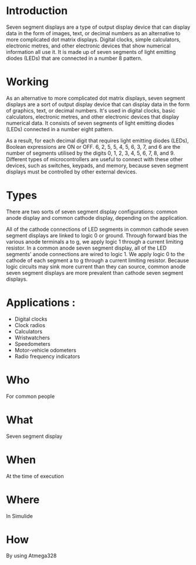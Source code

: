
# Introduction

Seven segment displays are a type of output display device that can display data in the form of images, text, or decimal numbers as an alternative to more complicated dot matrix displays. Digital clocks, simple calculators, electronic metres, and other electronic devices that show numerical information all use it. It is made up of seven segments of light emitting diodes (LEDs) that are connected in a number 8 pattern.

# Working

As an alternative to more complicated dot matrix displays, seven segment displays are a sort of output display device that can display data in the form of graphics, text, or decimal numbers. It's used in digital clocks, basic calculators, electronic metres, and other electronic devices that display numerical data. It consists of seven segments of light emitting diodes (LEDs) connected in a number eight pattern.

As a result, for each decimal digit that requires light emitting diodes (LEDs), Boolean expressions are ON or OFF. 6, 2, 5, 5, 4, 5, 6, 3, 7, and 6 are the number of segments utilised by the digits 0, 1, 2, 3, 4, 5, 6, 7, 8, and 9. Different types of microcontrollers are useful to connect with these other devices, such as switches, keypads, and memory, because seven segment displays must be controlled by other external devices.

# Types

There are two sorts of seven segment display configurations: common anode display and common cathode display, depending on the application.

All of the cathode connections of LED segments in common cathode seven segment displays are linked to logic 0 or ground. Through forward bias the various anode terminals a to g, we apply logic 1 through a current limiting resistor.
In a common anode seven segment display, all of the LED segments' anode connections are wired to logic 1. We apply logic 0 to the cathode of each segment a to g through a current limiting resistor.
Because logic circuits may sink more current than they can source, common anode seven segment displays are more prevalent than cathode seven segment displays.

# Applications :

* Digital clocks
* Clock radios
* Calculators
* Wristwatchers
* Speedometers
* Motor-vehicle odometers
* Radio frequency indicators

# Who

 For common people

# What 

Seven segment display

# When 

 At the time of execution

 # Where

 In Simulide

 # How 

 By using Atmega328 
